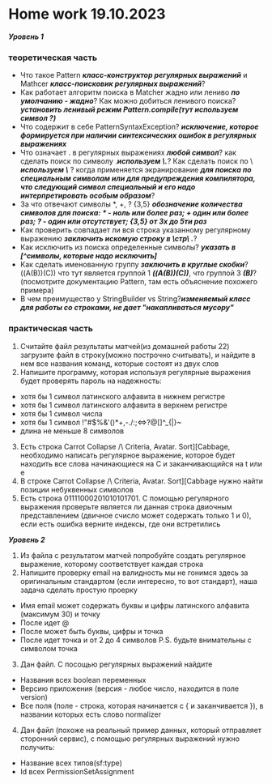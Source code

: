 # Home work 19.10.2023

***Уровень 1***
### теоретическая часть
- Что такое Pattern ***класс-конструктор регулярных выражений*** и Mathcer ***класс-поисковик регулярных выражений***?
- Как работает алгоритм поиска в Matcher жадно или лениво ***по умолчанию - жадно***? Как можно добиться ленивого поиска?
***установить ленивый режим Pattern.compile(тут используем символ ?)***
- Что содержит в себе PatternSyntaxException? ***исключение, которое формируется при наличии синтексических ошибок 
в регулярных выражениях***
- Что означает . в регулярных выражениях ***любой символ***? как сделать поиск по символу .***используем \\.***? 
Как сделать поиск по \ ***используем \\*** ? когда применяется экранирование ***для поиска по специальным символам или 
для предупреждения компилятора, что следующий символ специальный и его надо интерпретировать особым образом***?
- За что отвечают символы *, +, ? {3,5} ***обозначение количества символов для поиска: * - ноль или более раз; + один или более раз;
? - один или отсутствует; {3,5} от 3х до 5ти раз***
- Как проверить совпадает ли вся строка указанному регулярному выражению ***заключить искомую строку в \стр\ .***?
- Как исключить из поиска определенные символы? ***указать в [^символы, которые надо исключить]***
- Как сделать именованную группу ***заключить в круглые скобки***? ((A(B))(C)) что тут является группой 1 
***((A(B))(C))***, что группой 3 ***(В)***? (посмотрите документацию Pattern, там есть объяснение похожего примера)
- В чем преимущество у StringBuilder vs String?***изменяемый класс для работы со строками, не дает "накапливаться мусору"***

### практическая часть
1) Считайте файл результаты матчей(из домашней работы 22) загрузите файл в строку(можно построчно считывать), и найдите 
в нем все названия команд, которые состоят из двух слов
2) Напишите программу, которая используя регулярные выражения будет проверять пароль на надежность:
- хотя бы 1 символ латинского алфавита в нижнем регистре
- хотя бы 1 символ латинского алфавита в верхнем регистре
- хотя бы 1 символ числа
- хотя бы 1 символ !"#$%&'()*+,-./:;<=>?@[\]^_{|}~
- длина не меньше 8 символов
3) Есть строка Carrot Collapse /\ Criteria, Avatar. Sort][Cabbage, необходимо написать регулярное выражение, которое 
будет находить все слова начинающиеся на C и заканчивающийся на t или e
4) В строке Carrot Collapse /\ Criteria, Avatar. Sort][Cabbage нужно найти позиции небуквенных символов
5) Есть строка 01111000201010101701. С помощью регулярного выражения проверьте является ли данная строка двиочным 
представлением (двичное счисло может содержать только 1 и 0), если есть ошибка верните индексы, где они встретились

***Уровень 2***
1) Из файла с результатом матчей попробуйте создать регулярное выражение, которому соответствует каждая строка
2) Напишите проверку email на валидность мы не гонимся здесь за оригинальным стандартом (если интересно, то вот стандарт), 
наша задача сделать простую проерку
- Имя email может содержать буквы и цифры латинского алфавита (максимум 30) и точку
- После идет @
- После может быть буквы, цифры и точка
- После идет точка и от 2 до 4 символов P.S. будьте внимательны с символом точка
3) Дан файл. C посощью регулярных выражений найдите
- Названия всех boolean переменных
- Версию приложения (версия - любое число, находится в поле version)
- Все поля (поле - строка, которая начинается с { и заканчивается }), в названии которых есть слово normalizer
4) Дан файл (похоже на реальный пример данных, который отправляет сторонний сервис), с помощью регулярных выражений нужно получить:
- Название всех типов(sf:type)
- Id всех PermissionSetAssignment